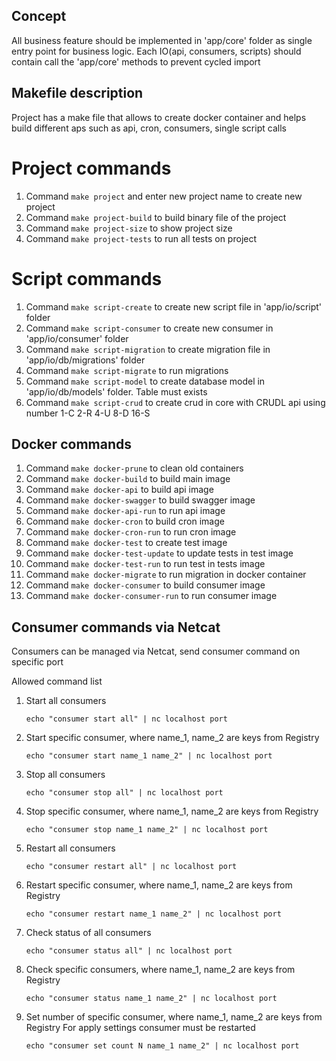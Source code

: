 ## Concept
All business feature should be implemented in 'app/core' folder as single entry point for business logic.
Each IO(api, consumers, scripts) should contain call the 'app/core' methods to prevent cycled import

## Makefile description
Project has a make file that allows to create docker container and helps build different aps such as
api, cron, consumers, single script calls

# Project commands
1. Command ```make project``` and enter new project name to create new project
2. Command ```make project-build``` to build binary file of the project
3. Command ```make project-size``` to show project size
4. Command ```make project-tests``` to run all tests on project

# Script commands
1. Command ```make script-create``` to create new script file in 'app/io/script' folder
2. Command ```make script-consumer``` to create new consumer in 'app/io/consumer' folder
3. Command ```make script-migration``` to create migration file in 'app/io/db/migrations' folder
4. Command ```make script-migrate``` to run migrations
5. Command ```make script-model``` to create database model in 'app/io/db/models' folder. Table must exists
5. Command ```make script-crud``` to create crud in core with CRUDL api using number 1-C 2-R 4-U 8-D 16-S

## Docker commands
1. Command ```make docker-prune``` to clean old containers
2. Command ```make docker-build``` to build main image
3. Command ```make docker-api``` to build api image
4. Command ```make docker-swagger``` to build swagger image
5. Command ```make docker-api-run``` to run api image
6. Command ```make docker-cron``` to build cron image
6. Command ```make docker-cron-run``` to run cron image
7. Command ```make docker-test``` to create test image
8. Command ```make docker-test-update``` to update tests in test image
9. Command ```make docker-test-run``` to run test in tests image
10. Command ```make docker-migrate``` to run migration in docker container
11. Command ```make docker-consumer``` to build consumer image
12. Command ```make docker-consumer-run``` to run consumer image

## Consumer commands via Netcat
Consumers can be managed via Netcat, send consumer command on specific port

Allowed command list

1. Start all consumers
    ```
    echo "consumer start all" | nc localhost port
    ```
2. Start specific consumer, where name_1, name_2 are keys from Registry
    ```
    echo "consumer start name_1 name_2" | nc localhost port
    ```
3. Stop all consumers
    ```
    echo "consumer stop all" | nc localhost port
    ```
4. Stop specific consumer, where name_1, name_2 are keys from Registry
    ```
    echo "consumer stop name_1 name_2" | nc localhost port
    ```
5. Restart all consumers
    ```
    echo "consumer restart all" | nc localhost port
    ```
6. Restart specific consumer, where name_1, name_2 are keys from Registry
    ```
    echo "consumer restart name_1 name_2" | nc localhost port
    ```
7. Check status of all consumers
    ```
    echo "consumer status all" | nc localhost port
    ```
8. Check specific consumers, where name_1, name_2 are keys from Registry
     ```
     echo "consumer status name_1 name_2" | nc localhost port
     ```
9. Set number of specific consumer, where name_1, name_2 are keys from Registry
   For apply settings consumer must be restarted
     ```
     echo "consumer set count N name_1 name_2" | nc localhost port
     ```
